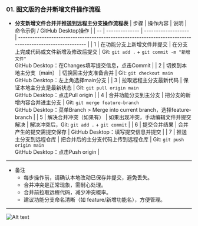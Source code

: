 ### 01. 图文版的合并新增文件操作流程
* **分支新增文件合并并推送到远程主分支操作流程表**
| 步骤 | 操作内容           | 说明                  | 命令示例 / GitHub Desktop操作                                                                                 |
| -- | -------------- | ------------------- | ------------------------------------------------------------------------------------------------------- |
| 1  | 在功能分支上新增文件并提交  | 在分支上完成代码或文件新增及修改后提交 | Git: `git add .` + `git commit -m "新增文件"`<br>GitHub Desktop：在Changes填写提交信息，点击Commit                     |
| 2  | 切换到本地主分支（main） | 切换回主分支准备合并          | Git: `git checkout main`<br>GitHub Desktop：左上角选择main分支                                                  |
| 3  | 拉取远程主分支最新代码    | 保证本地主分支是最新状态        | Git: `git pull origin main`<br>GitHub Desktop：点击Pull origin                                             |
| 4  | 合并功能分支到主分支     | 把分支的新增内容合并进主分支      | Git: `git merge feature-branch`<br>GitHub Desktop：菜单Branch > Merge into current branch，选择feature-branch |
| 5  | 解决合并冲突（如果有）    | 如果出现冲突，手动编辑文件并提交解决  | 解决冲突后，Git: `git add .` + `git commit`                                                                   |
| 6  | 提交合并结果         | 合并产生的提交需提交保存        | GitHub Desktop：填写提交信息并提交                                                                                |
| 7  | 推送主分支到远程仓库     | 把合并后的主分支代码上传到远程仓库   | Git: `git push origin main`<br>GitHub Desktop：点击Push origin                                             |
---
* 备注
  - 每步操作前，请确认本地改动已保存并提交，避免丢失。
  - 合并冲突是正常现象，需耐心处理。
  - 合并前拉取远程代码，减少冲突概率。
  - 建议功能分支命名清晰（如 feature/新增功能名），方便管理。

---
![Alt text](https://upload-bbs.miyoushe.com/upload/2022/11/01/266607709/6cc988d046df34315681e50f9c9f299c_1259576169906078498.PNG?x-oss-process=image//resize,s_600/quality,q_80/auto-orient,0/interlace,1/format,png)


